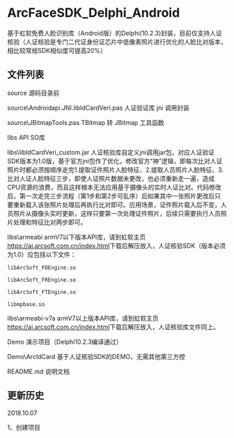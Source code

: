 ﻿# ArcFaceSDK_Delphi_Android
基于虹软免费人脸识别库（Android版）的Delphi(10.2.3)封装，目前仅支持人证核验（人证核验是专门二代证身份证芯片中低像素照片进行优化的人脸比对版本，相比较常规SDK相似度可提高20%）

## 文件列表

source	源码目录前

source\Androidapi.JNI.libIdCardVeri.pas	人证验证库 jni 调用封装

source\JBitmapTools.pas	TBitmap 转 JBitmap 工具函数

libs	API SO库

libs\libIdCardVeri_custom.jar	人证核验库自定义jni调用jar包，对应人证验证SDK版本为1.0版，基于官方jni包作了优化，修改官方“神”逻辑，即每次比对人证照片时都必须按顺序走完1.提取证件照片人脸特征、2.提取人员照片人脸特征、3.比对人证人脸特征三步，即使人证照片数据未更改，也必须重新走一遍，造成CPU资源的浪费，而且这样根本无法应用基于摄像头的实时人证比对。代码修改后，第一次走完三步流程（第1步和第2步可乱序）后如果其中一张照片更改后只要重新载入该张照片处理后再执行比对即可。应用场景，证件照片载入后不变，人员照片从摄像头实时更新，这样只要第一次处理证件照片，后续只需要执行人员照片处理和特征比对两步即可。

libs\armeabi	armV7以下版本API库，请到虹软主页<https://ai.arcsoft.com.cn/index.html>下载后解压放入，人证核验SDK（版本必须为1.0）应包括以下文件：

	libArcSoft_FDEngine.so

	libArcSoft_FREngine.so

	libArcSoft_FTEngine.so

	libmpbase.so

libs\armeabi-v7a	armV7以上版本API库，请到虹软主页<https://ai.arcsoft.com.cn/index.html>下载后解压放入，人证核验库文件同上。

Demo	演示项目（Delphi10.2.3编译通过）

Demo\ArcIdCard	基于人证核验SDK的DEMO，无需其他第三方控

README.md	说明文档


## 更新历史

2018.10.07

1、创建项目
